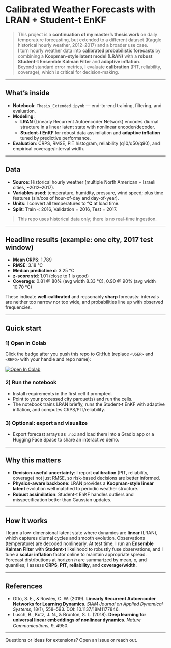 # Calibrated Weather Forecasts with LRAN + Student-t EnKF


> This project is a **continuation of my master’s thesis work** on daily temperature forecasting, but extended to a different dataset (Kaggle historical hourly weather, 2012–2017) and a broader use case.  
> I turn hourly weather data into **calibrated probabilistic forecasts** by combining a **Koopman-style latent model (LRAN)** with a **robust Student-t Ensemble Kalman Filter** and **adaptive inflation**.  
> Beyond standard error metrics, I evaluate **calibration** (PIT, reliability, coverage), which is critical for decision-making.


---

## What’s inside

- **Notebook**: `Thesis_Extended.ipynb` — end-to-end training, filtering, and evaluation.
- **Modeling**:
  - **LRAN** (Linearly Recurrent Autoencoder Network) encodes diurnal structure in a linear latent state with nonlinear encoder/decoder.
  - **Student-t EnKF** for robust data assimilation and **adaptive inflation** tuned by predictive performance.
- **Evaluation**: CRPS, RMSE, PIT histogram, reliability (q10/q50/q90), and empirical coverage/interval width.

---

## Data

- **Source**: Historical hourly weather (multiple North American + Israeli cities, ~2012–2017).
- **Variables used**: temperature, humidity, pressure, wind speed; plus time features (sin/cos of hour-of-day and day-of-year).
- **Units**: I convert all temperatures to **°C** at load time.
- **Split**: Train < 2016, Validation = 2016, Test = 2017.

> This repo uses historical data only; there is no real-time ingestion.

---

## Headline results (example: one city, 2017 test window)

- **Mean CRPS**: 1.789  
- **RMSE**: 3.18 °C  
- **Median predictive σ**: 3.25 °C  
- **z-score std**: 1.01 (close to 1 is good)  
- **Coverage**: 0.81 @ 80% (avg width 8.33 °C), 0.90 @ 90% (avg width 10.70 °C)

These indicate **well-calibrated** and reasonably **sharp** forecasts: intervals are neither too narrow nor too wide, and probabilities line up with observed frequencies.

---

## Quick start

### 1) Open in Colab
Click the badge after you push this repo to GitHub (replace `<USER>` and `<REPO>` with your handle and repo name):

[![Open In Colab](https://colab.research.google.com/assets/colab-badge.svg)](https://colab.research.google.com/github/<USER>/<REPO>/blob/main/Thesis_Extended.ipynb)

### 2) Run the notebook
- Install requirements in the first cell if prompted.
- Point to your processed city parquet(s) and run the cells.
- The notebook trains LRAN briefly, runs the Student-t EnKF with adaptive inflation, and computes CRPS/PIT/reliability.

### 3) Optional: export and visualize
- Export forecast arrays as `.npz` and load them into a Gradio app or a Hugging Face Space to share an interactive demo.

---

## Why this matters

- **Decision-useful uncertainty**: I report **calibration** (PIT, reliability, coverage) not just RMSE, so risk-based decisions are better informed.
- **Physics-aware backbone**: LRAN provides a **Koopman-style linear latent** evolution well matched to periodic weather structure.
- **Robust assimilation**: Student-t EnKF handles outliers and misspecification better than Gaussian updates.

---

## How it works 


I learn a low-dimensional latent state where dynamics are **linear** (LRAN), which captures diurnal cycles and smooth evolution. Observations (temperature) are decoded nonlinearly. At test time, I run an **Ensemble Kalman Filter** with **Student-t** likelihood to robustly fuse observations, and I tune a **scalar inflation** factor online to maintain appropriate spread. Forecast distributions at horizon *h* are summarized by mean, σ, and quantiles; I assess **CRPS**, **PIT**, **reliability**, and **coverage/width**.

---

## References

- Otto, S. E., & Rowley, C. W. (2019). **Linearly Recurrent Autoencoder Networks for Learning Dynamics**. *SIAM Journal on Applied Dynamical Systems*, 18(1), 558–593. DOI: 10.1137/18M1177846.  
- Lusch, B., Kutz, J. N., & Brunton, S. L. (2018). **Deep learning for universal linear embeddings of nonlinear dynamics**. *Nature Communications*, 9, 4950.

---


Questions or ideas for extensions? Open an issue or reach out.
